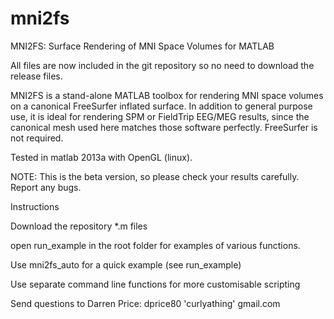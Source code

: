 # mni2fs
MNI2FS: Surface Rendering of MNI Space Volumes for MATLAB 

All files are now included in the git repository so no need to download the release files.

MNI2FS is a stand-alone MATLAB toolbox for rendering MNI space volumes on a canonical FreeSurfer inflated surface. In addition to general purpose use, it is ideal for rendering SPM or FieldTrip EEG/MEG results, since the canonical mesh used here matches those software perfectly. FreeSurfer is not required. 

Tested in matlab 2013a with OpenGL (linux).

NOTE: This is the beta version, so please check your results carefully. Report any bugs.

Instructions

Download the repository *.m files

open run_example in the root folder for examples of various functions. 

Use mni2fs_auto for a quick example (see run_example)

Use separate command line functions for more customisable scripting

Send questions to Darren Price: dprice80 'curlyathing' gmail.com


